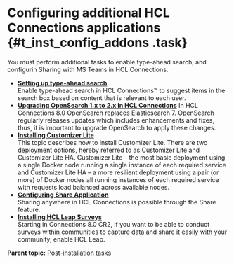 # Configuring additional HCL Connections applications {#t_inst_config_addons .task}

You must perform additional tasks to enable type-ahead search, and configurin Sharing with MS Teams in HCL Connections.

-   **[Setting up type-ahead search](../install/inst_tasearch_intro.md)**  
Enable type-ahead search in HCL Connections™ to suggest items in the search box based on content that is relevant to each user.
-   **[Upgrading OpenSearch 1.x to 2.x in HCL Connections](../install/upgrade_opensearch.md)**
In HCL Connections 8.0 OpenSearch replaces Elasticsearch 7. OpenSearch regularly releases updates which includes enhancements and fixes, thus, it is important to upgrade OpenSearch to apply these changes.
-   **[Installing Customizer Lite](../install/cp_install_customizer_lite.md)**  
This topic describes how to install Customizer Lite. There are two deployment options, hereby referred to as Customizer Lite and Customizer Lite HA. Customizer Lite – the most basic deployment using a single Docker node running a single instance of each required service and Customizer Lite HA – a more resilient deployment using a pair (or more) of Docker nodes all running instances of each required service with requests load balanced across available nodes.
-   **[Configuring Share Application](../install/c_install_share_application.md)**  
Sharing anywhere in HCL Connections is possible through the Share feature.
-   **[Installing HCL Leap Surveys](../install/leap_surveys.md)**  
Starting in Connections 8.0 CR2, if you want to be able to conduct surveys within communities to capture data and share it easily with your community, enable HCL Leap.


**Parent topic:** [Post-installation tasks](../install/r_post-installation_tasks.md)

